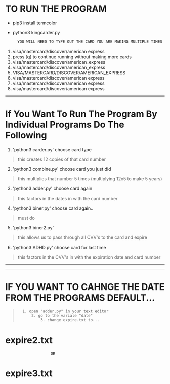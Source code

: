 
#		TO RUN THE PROGRAM

- pip3 install termcolor
- python3 kingcarder.py


		YOU WILL NEED TO TYPE OUT THE CARD YOU ARE MAKING MULTIPLE TIMES

1.	visa/mastercard/discover/american express
2.	press [q] to continue running without making more cards
3.	visa/mastercard/discover/american_express
4.	visa/mastercard/discover/american_express
5.	VISA/MASTERCARD/DISCOVER/AMERICAN_EXPRESS
6.	visa/mastercard/discover/american express
7.	visa/mastercard/discover/american express
8.	visa/mastercard/discover/american express

_________________________________________________________________________________________________________________________________


#		If You Want To Run The Program By Individual Programs Do The Following


1. 'python3 carder.py'
	choose card type
>	this creates 12 copies of that card number

2. 'python3 combine.py'
	choose card you just did
>	this multiplies that number 5 times (multiplying 12x5 to make 5 years)

3. 'python3 adder.py'
	choose card again
>	this factors in the dates in with the card number

4. 'python3 biner.py'
	choose card again..
>	must do

5. 'python3 biner2.py'
>	this allows us to pass through all CVV's to the card and expire

6. 'python3 ADHD.py'
	choose card for last time
>	this factors in the CVV's in with the expiration date and card number


_________________________________________________________________________________________________________________________
__________________________________________________________________________________________________________________________

#	IF YOU WANT TO CAHNGE THE DATE FROM THE PROGRAMS DEFAULT...
>		1. open "adder.py" in your text editor
>			2. go to the variale "date"
>				3. change expire.txt to...
#					expire2.txt
					    OR
#					expire3.txt
